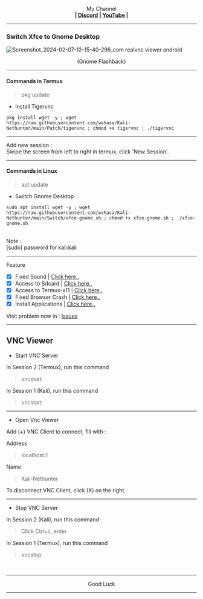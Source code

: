 
<p align="center">My Channel</br><b>
| <a href="https://discord.gg/GCehyym">Discord</a> | <a href="https://youtube.com/channel/UC3sLb7eZCu72iv3G1yUhUHQ">YouTube</a> |</b></p>

---
### Switch Xfce to Gnome Desktop
![Screenshot_2024-02-07-12-15-40-296_com realvnc viewer android](https://github.com/wahasa/Kali-Nethunter/assets/69626847/4baaf2ba-19d8-497c-be73-72f11574988e)
<p align="center">(Gnome Flashback)</p>

---
#### Commands in Termux
> pkg update

* Install Tigervnc
```
pkg install wget -y ; wget https://raw.githubusercontent.com/wahasa/Kali-Nethunter/main/Patch/tigervnc ; chmod +x tigervnc ; ./tigervnc
```

---
Add new session :</br>
Swipe the screen from left to right in termux, click 'New Session'.

---
#### Commands in Linux
> apt update

* Switch Gnome Desktop
```
sudo apt install wget -y ; wget https://raw.githubusercontent.com/wahasa/Kali-Nethunter/main/Switch/xfce-gnome.sh ; chmod +x xfce-gnome.sh ; ./xfce-gnome.sh
```

</br>
Note :</br>
[sudo] password for kali:kali

---
Feature
- [x] Fixed Sound          | [Click here,.](https://github.com/wahasa/Kali-Nethunter/tree/main/Note)
- [x] Access to Sdcard     | [Click here,.](https://github.com/wahasa/Kali-Nethunter/tree/main/Note)
- [x] Access to Termux-x11 | [Click here,.](https://github.com/wahasa/Kali-Nethunter/tree/main/Note)
- [x] Fixed Browser Crash  | [Click here,.](https://github.com/wahasa/Kali-Nethunter/tree/main/Note)
- [x] Install Applications | [Click here,.](https://github.com/wahasa/Kali-Nethunter/tree/main/Apps)

Visit problem now in : 
[Issues](https://github.com/wahasa/nethunter/issues)

---
## VNC Viewer
* Start VNC Server

In Session 2 (Termux), run this command
> vncstart

In Session 1 (Kali), run this command
> vncstart

---
* Open Vnc Viewer

Add (+) VNC Client to connect, fill with :

Address
> localhost:1 

Name
> Kali-Nethunter

To disconnect VNC Client, click (X) on the right.

---
* Stop VNC Server

In Session 2 (Kali), run this command
> Click Ctrl+c, enter

In Session 1 (Termux), run this command
> vncstop
</br>

---
<p align="center">Good Luck</p>

---
